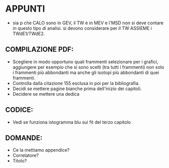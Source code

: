 # APPUNTI
- sia p che CALO sono in GEV, il TW è in MEV e l'MSD non si deve contare in questo tipo di analisi. si devono considerare per il TW ASSIEME i TWdE1/TWdE2.

## COMPILAZIONE PDF:

- Scegliere in modo opportuno quali frammenti selezionare per i grafici, aggiungere per esempio che si sono scelti (tra tutti i frammenti) non solo i frammenti più abbondanti ma anche gli isotopi più abbondanti di quei frammenti.
- Controlla dalla citazione 155 esclusa in poi per la bibliografia.
- Decidi se mettere pagine bianche prima dell'inizio dei capitoli.
- Decidere se mettere una dedica

## CODICE:
- Vedi se funziona istogramma blu sui fit del terzo capitolo

## DOMANDE:
- Ce la mettiamo appendice?
- Correlatore?
- Titolo?